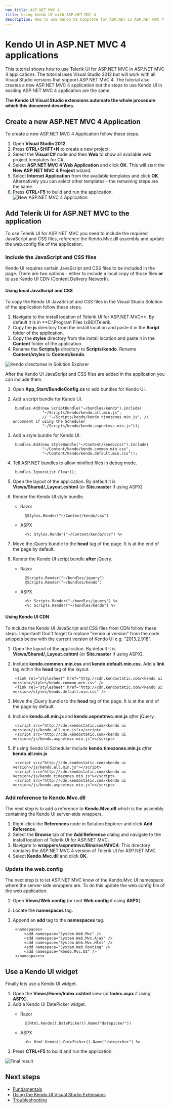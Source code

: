 ```yaml
---
nav_title: ASP.NET MVC 4
title: Using Kendo UI with ASP.NET MVC 4
description: How to use Kendo UI Complete for ASP.NET in ASP.NET MVC 4 applications
---
```


# Kendo UI in ASP.NET MVC 4 applications
This tutorial shows how to use Telerik UI for ASP.NET MVC in ASP.NET MVC 4 applications. The tutorial uses Visual Studio 2012 but will work with all Visual Studio versions that support ASP.NET MVC 4. The tutorial also creates a new ASP.NET MVC 4 application but the steps to use Kendo UI in exsiting ASP.NET MVC 4 application are the same.

**The Kendo UI Visual Studio extensions automate the whole procedure which this document describes.**
## Create a new ASP.NET MVC 4 Application

To create a new ASP.NET MVC 4 Application follow these steps.

1. Open **Visual Studio 2012**.
2. Press **CTRL+SHIFT+N** to create a new project.
3. Select the **Visual C#** node and then **Web** to show all available web project templates for C#.
4. Select **ASP.NET MVC 4 Web Application** and click **OK**. This will start the **New ASP.NET MVC 4 Project** wizard.
5. Select **Internet Application** from the available templates and click **OK**. Alternatively you can select other templates - the remaining steps are the same.
6. Press **CTRL+F5** to build and run the application.
![New ASP.NET MVC 4 Application](/getting-started/using-kendo-with/aspnet-mvc/images/mvc4-new-app.png)

## Add Telerik UI for ASP.NET MVC to the application
To use Telerik UI for ASP.NET MVC you need to include the required JavaScript and CSS files, reference the Kendo.Mvc.dll assembly and update the web.config file of the application.

### Include the JavaScript and CSS files
Kendo UI requires certain JavaScript and CSS files to be included in the page. There are two options - either to include a local copy of those files **or** to use Kendo UI CDN (Content Delivery Network).

#### Using local JavaScript and CSS
To copy the Kendo UI JavaScript and CSS files in the Visual Studio Solution of the application follow these steps.

1. Navigate to the install location of Telerik UI for ASP.NET MVC**. By default it is in **C:\Program Files (x86)\Telerik\.
2. Copy the **js** directory from the install location and paste it in the **Script** folder of the application.
3. Copy the **styles** directory from the install location and paste it in the **Content** folder of the application.
4. Rename the **Scripts/js** directory to **Scripts/kendo**. Rename **Content/styles** to **Content/kendo**.

![Kendo directories in Solution Explorer](/getting-started/using-kendo-with/aspnet-mvc/images/mvc4-solution.png)

After the Kendo UI JavaScript and CSS files are added in the application you can include them.

1. Open **App_Start/BundleConfig.cs** to add bundles for Kendo UI.
2. Add a script bundle for Kendo UI.

        bundles.Add(new ScriptBundle("~/bundles/kendo").Include(
                    "~/Scripts/kendo/kendo.all.min.js",
                    // "~/Scripts/kendo/kendo.timezones.min.js", // uncomment if using the Scheduler
                    "~/Scripts/kendo/kendo.aspnetmvc.min.js"));

3. Add a style bundle for Kendo UI.

        bundles.Add(new StyleBundle("~/Content/kendo/css").Include(
                    "~/Content/kendo/kendo.common.min.css",
                    "~/Content/kendo/kendo.default.min.css"));

4. Tell ASP.NET bundles to allow minified files in debug mode.

        bundles.IgnoreList.Clear();

5. Open the layout of the application. By default it is **Views/Shared/_Layout.cshtml** (or **Site.master** if using ASPX)
6. Render the Kendo UI style bundle.
    - Razor

            @Styles.Render("~/Content/kendo/css")
    - ASPX

            <%: Styles.Render("~/Content/kendo/css") %>

7. Move the jQuery bundle to the **head** tag of the page. It is at the end of the page by default.
8. Render the Kendo UI script bundle **after** jQuery.
    - Razor

            @Scripts.Render("~/bundles/jquery")
            @Scripts.Render("~/bundles/kendo")

    - ASPX

            <%: Scripts.Render("~/bundles/jquery") %>
            <%: Scripts.Render("~/bundles/kendo") %>

#### Using Kendo UI CDN

To include the Kendo UI JavaScript and CSS files from CDN follow these steps. Important! Don't forget to replace "kendo ui version" from the code snippets below with the current version of Kendo UI e.g. "2013.2.918".

1. Open the layout of the application. By default it is **Views/Shared/_Layout.cshtml** (or **Site.master** if using ASPX).
2. Include **kendo.common.min.css** and **kendo.default.min.css**. Add a **link** tag within the **head** tag of the layout.

        <link rel="stylesheet" href="http://cdn.kendostatic.com/<kendo ui version>/styles/kendo.common.min.css" />
        <link rel="stylesheet" href="http://cdn.kendostatic.com/<kendo ui version>/styles/kendo.default.min.css" />

3. Move the jQuery bundle to the **head** tag of the page. It is at the end of the page by default.
4. Include **kendo.all.min.js** and **kendo.aspnetmvc.min.js** _after_ jQuery.

        <script src="http://cdn.kendostatic.com/<kendo ui version>/js/kendo.all.min.js"></script>
        <script src="http://cdn.kendostatic.com/<kendo ui version>/js/kendo.aspnetmvc.min.js"></script>

5. If using Kendo UI Scheduler include **kendo.timezones.min.js** _after_ **kendo.all.min.js**

        <script src="http://cdn.kendostatic.com/<kendo ui version>/js/kendo.all.min.js"></script>
        <script src="http://cdn.kendostatic.com/<kendo ui version>/js/kendo.timezones.min.js"></script>
        <script src="http://cdn.kendostatic.com/<kendo ui version>/js/kendo.aspnetmvc.min.js"></script>

### Add reference to Kendo.Mvc.dll

The next step is to add a reference to **Kendo.Mvc.dll** which is the assembly containing the Kendo UI server-side wrappers.

1. Right-click the **References** node in Solution Explorer and click **Add Reference**.
2. Select the **Browse** tab of the **Add Reference** dialog and navigate to the install location of Telerik UI for ASP.NET MVC.
3. Navigate to **wrappers/aspnetmvc/Binaries/MVC4**. This directory contains the ASP.NET MVC 4 version of Telerik UI for ASP.NET MVC.
4. Select **Kendo.Mvc.dll** and click **OK**.

### Update the web.config

The next step is to let ASP.NET MVC know of the Kendo.Mvc.UI namespace where the server-side wrappers are. To do this update the web.config file of the web application.

1. Open **Views/Web.config** (or root **Web.config** if using **ASPX**).
2. Locate the **namespaces** tag.
3. Append an **add** tag to the **namespaces** tag.

        <namespaces>
            <add namespace="System.Web.Mvc" />
            <add namespace="System.Web.Mvc.Ajax" />
            <add namespace="System.Web.Mvc.Html" />
            <add namespace="System.Web.Routing" />
            <add namespace="Kendo.Mvc.UI" />
        </namespaces>

## Use a Kendo UI widget

Finally lets use a Kendo UI widget.

1. Open the **Views/Home/Index.cshtml** view (or **Index.aspx** if using **ASPX**).
2. Add a Kendo UI DatePicker widget.
    - Razor

            @(Html.Kendo().DatePicker().Name("datepicker"))
    - ASPX

            <%: Html.Kendo().DatePicker().Name("datepicker") %>

3. Press **CTRL+F5** to build and run the application.


![Final result](/getting-started/using-kendo-with/aspnet-mvc/images/mvc4-final.png)

## Next steps

* [Fundamentals](/getting-started/using-kendo-with/aspnet-mvc/fundamentals.md)
* [Using the Kendo UI Visual Studio Extensions](/getting-started/using-kendo-with/aspnet-mvc/vs-integration/introduction)
* [Troubleshooting](/getting-started/using-kendo-with/aspnet-mvc/troubleshooting)
